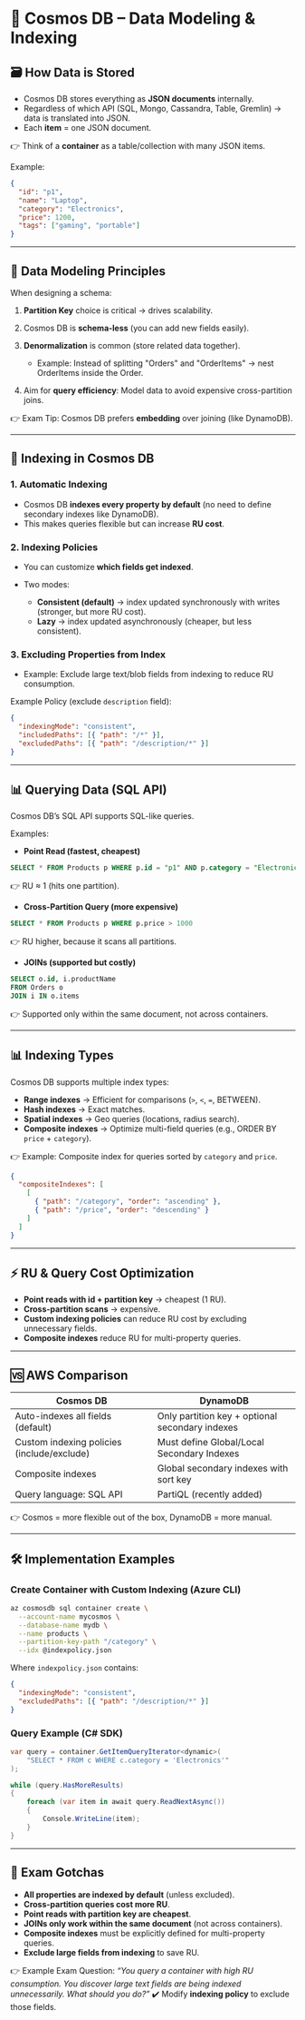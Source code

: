 # 📂 Cosmos DB – Data Modeling & Indexing

## 🗃️ How Data is Stored

- Cosmos DB stores everything as **JSON documents** internally.
- Regardless of which API (SQL, Mongo, Cassandra, Table, Gremlin) → data is translated into JSON.
- Each **item** = one JSON document.

👉 Think of a **container** as a table/collection with many JSON items.

Example:

```json
{
  "id": "p1",
  "name": "Laptop",
  "category": "Electronics",
  "price": 1200,
  "tags": ["gaming", "portable"]
}
```

---

## 🧩 Data Modeling Principles

When designing a schema:

1. **Partition Key** choice is critical → drives scalability.
2. Cosmos DB is **schema-less** (you can add new fields easily).
3. **Denormalization** is common (store related data together).

   - Example: Instead of splitting "Orders" and "OrderItems" → nest OrderItems inside the Order.

4. Aim for **query efficiency**: Model data to avoid expensive cross-partition joins.

👉 Exam Tip: Cosmos DB prefers **embedding** over joining (like DynamoDB).

---

## 🔎 Indexing in Cosmos DB

### 1. Automatic Indexing

- Cosmos DB **indexes every property by default** (no need to define secondary indexes like DynamoDB).
- This makes queries flexible but can increase **RU cost**.

### 2. Indexing Policies

- You can customize **which fields get indexed**.
- Two modes:

  - **Consistent (default)** → index updated synchronously with writes (stronger, but more RU cost).
  - **Lazy** → index updated asynchronously (cheaper, but less consistent).

### 3. Excluding Properties from Index

- Example: Exclude large text/blob fields from indexing to reduce RU consumption.

Example Policy (exclude `description` field):

```json
{
  "indexingMode": "consistent",
  "includedPaths": [{ "path": "/*" }],
  "excludedPaths": [{ "path": "/description/*" }]
}
```

---

## 📊 Querying Data (SQL API)

Cosmos DB’s SQL API supports SQL-like queries.

Examples:

- **Point Read (fastest, cheapest)**

```sql
SELECT * FROM Products p WHERE p.id = "p1" AND p.category = "Electronics"
```

👉 RU ≈ 1 (hits one partition).

- **Cross-Partition Query (more expensive)**

```sql
SELECT * FROM Products p WHERE p.price > 1000
```

👉 RU higher, because it scans all partitions.

- **JOINs (supported but costly)**

```sql
SELECT o.id, i.productName
FROM Orders o
JOIN i IN o.items
```

👉 Supported only within the same document, not across containers.

---

## 📊 Indexing Types

Cosmos DB supports multiple index types:

- **Range indexes** → Efficient for comparisons (`>`, `<`, `=`, BETWEEN).
- **Hash indexes** → Exact matches.
- **Spatial indexes** → Geo queries (locations, radius search).
- **Composite indexes** → Optimize multi-field queries (e.g., ORDER BY `price` + `category`).

👉 Example: Composite index for queries sorted by `category` and `price`.

```json
{
  "compositeIndexes": [
    [
      { "path": "/category", "order": "ascending" },
      { "path": "/price", "order": "descending" }
    ]
  ]
}
```

---

## ⚡ RU & Query Cost Optimization

- **Point reads with id + partition key** → cheapest (1 RU).
- **Cross-partition scans** → expensive.
- **Custom indexing policies** can reduce RU cost by excluding unnecessary fields.
- **Composite indexes** reduce RU for multi-property queries.

---

## 🆚 AWS Comparison

| Cosmos DB                                  | DynamoDB                                        |
| ------------------------------------------ | ----------------------------------------------- |
| Auto-indexes all fields (default)          | Only partition key + optional secondary indexes |
| Custom indexing policies (include/exclude) | Must define Global/Local Secondary Indexes      |
| Composite indexes                          | Global secondary indexes with sort key          |
| Query language: SQL API                    | PartiQL (recently added)                        |

👉 Cosmos = more flexible out of the box, DynamoDB = more manual.

---

## 🛠️ Implementation Examples

### Create Container with Custom Indexing (Azure CLI)

```bash
az cosmosdb sql container create \
  --account-name mycosmos \
  --database-name mydb \
  --name products \
  --partition-key-path "/category" \
  --idx @indexpolicy.json
```

Where `indexpolicy.json` contains:

```json
{
  "indexingMode": "consistent",
  "excludedPaths": [{ "path": "/description/*" }]
}
```

### Query Example (C# SDK)

```csharp
var query = container.GetItemQueryIterator<dynamic>(
    "SELECT * FROM c WHERE c.category = 'Electronics'"
);

while (query.HasMoreResults)
{
    foreach (var item in await query.ReadNextAsync())
    {
        Console.WriteLine(item);
    }
}
```

---

## 🎯 Exam Gotchas

- **All properties are indexed by default** (unless excluded).
- **Cross-partition queries cost more RU**.
- **Point reads with partition key are cheapest**.
- **JOINs only work within the same document** (not across containers).
- **Composite indexes** must be explicitly defined for multi-property queries.
- **Exclude large fields from indexing** to save RU.

👉 Example Exam Question:
_“You query a container with high RU consumption. You discover large text fields are being indexed unnecessarily. What should you do?”_
✔️ Modify **indexing policy** to exclude those fields.
